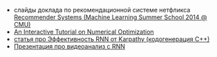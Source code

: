 * слайды доклада по рекомендационной системе нетфликса
[Recommender Systems (Machine Learning Summer School 2014 @ CMU)](http://www.slideshare.net/xamat/recommender-systems-machine-learning-summer-school-2014-cmu)
* [An Interactive Tutorial on Numerical Optimization](http://www.benfrederickson.com/numerical-optimization/)
* [статья про Эффективность RNN от Karpathy (кодогенерация C++)](http://karpathy.github.io/2015/05/21/rnn-effectiveness/)
* [Презентация про видеоанализ с RNN](https://www.slideshare.net/xavigiro/video-analysis-with-recurrent-neural-networks-master-computer-vision-barcelona-2017)
